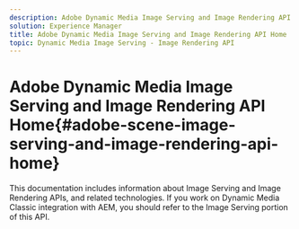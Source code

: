 ```yaml
---
description: Adobe Dynamic Media Image Serving and Image Rendering API Home
solution: Experience Manager
title: Adobe Dynamic Media Image Serving and Image Rendering API Home
topic: Dynamic Media Image Serving - Image Rendering API
---
```


# Adobe Dynamic Media Image Serving and Image Rendering API Home{#adobe-scene-image-serving-and-image-rendering-api-home}

This documentation includes information about Image Serving and Image Rendering APIs, and related technologies. If you work on Dynamic Media Classic integration with AEM, you should refer to the Image Serving portion of this API.
